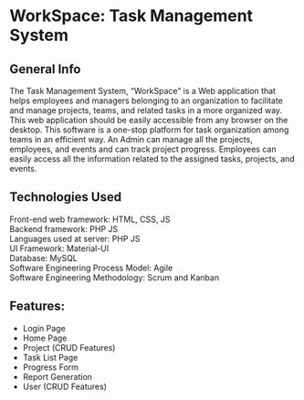 
# WorkSpace: Task Management System

## General Info
The Task Management System, “WorkSpace” is a Web application that helps employees and managers belonging to an organization to facilitate and manage 
projects, teams, and related tasks in a more organized way. This web application should be easily accessible from any browser on the desktop. 
This software is a one-stop platform for task organization among teams in an efficient way. An Admin can manage all the projects, employees, and events and can track project progress. 
Employees can easily access all the information related to the assigned tasks, projects, and events. 

## Technologies Used
Front-end web framework: HTML, CSS, JS\
Backend framework: PHP JS\
Languages used at server: PHP JS\
UI Framework: Material-UI\
Database: MySQL\
Software Engineering Process Model: Agile\
Software Engineering Methodology: Scrum and Kanban


## Features:
- Login Page
- Home Page
- Project (CRUD Features)
- Task List Page
- Progress Form
- Report Generation
- User (CRUD Features)

